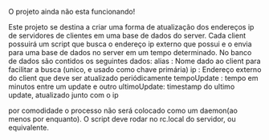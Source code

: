 O projeto ainda não esta funcionando!

Este projeto se destina a criar uma forma de atualização dos endereços ip de servidores de clientes em uma base de dados do server.
Cada client possuirá um script que busca o endereço ip externo que possui e o envia para uma base de dados no server em um tempo determinado.
No banco de dados são contidos os seguintes dados:
alias       : Nome dado ao client para facilitar a busca (unico, e usado como chave primária)
ip          : Endereço externo do client que deve ser atualizado periódicamente
tempoUpdate : tempo em minutos entre um update e outro
ultimoUpdate: timestamp do ultimo update, atualizado junto com o ip

por comodidade o processo não será colocado como um daemon(ao menos por enquanto).
O script deve rodar no rc.local do servidor, ou equivalente.